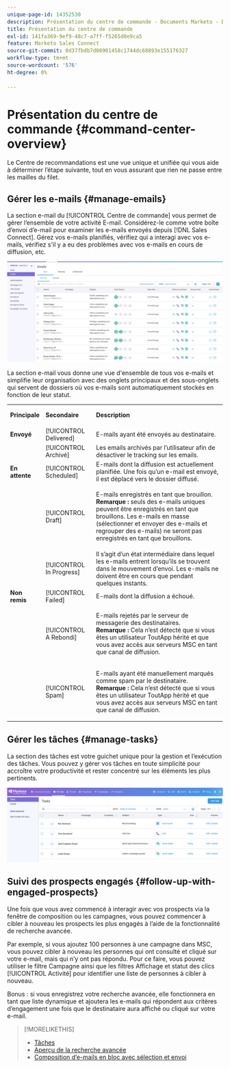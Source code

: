 ```yaml
---
unique-page-id: 14352530
description: Présentation du centre de commande - Documents Marketo - Documentation du produit
title: Présentation du centre de commande
exl-id: 141fa369-9ef9-48c7-a7ff-f5265d0e9ca5
feature: Marketo Sales Connect
source-git-commit: 0d37fbdb7d08901458c1744dc68893e155176327
workflow-type: tm+mt
source-wordcount: '576'
ht-degree: 0%

---
```


# Présentation du centre de commande {#command-center-overview}

Le Centre de recommandations est une vue unique et unifiée qui vous aide à déterminer l’étape suivante, tout en vous assurant que rien ne passe entre les mailles du filet.

## Gérer les e-mails {#manage-emails}

La section e-mail du [!UICONTROL Centre de commande] vous permet de gérer l’ensemble de votre activité E-mail. Considérez-le comme votre boîte d’envoi d’e-mail pour examiner les e-mails envoyés depuis [!DNL Sales Connect]. Gérez vos e-mails planifiés, vérifiez qui a interagi avec vos e-mails, vérifiez s&#39;il y a eu des problèmes avec vos e-mails en cours de diffusion, etc.

![](assets/command-center-overview-1.png)

La section e-mail vous donne une vue d&#39;ensemble de tous vos e-mails et simplifie leur organisation avec des onglets principaux et des sous-onglets qui servent de dossiers où vos e-mails sont automatiquement stockés en fonction de leur statut.

<table> 
 <colgroup> 
  <col> 
  <col> 
  <col> 
 </colgroup> 
 <tbody> 
  <tr> 
   <td title="Couleur d’arrière-plan : gris"><p title=""><strong><span>Principale</span> </strong></p></td> 
   <td title="Couleur d’arrière-plan : gris"><p title=""><strong><span>Secondaire</span> </strong></p></td> 
   <td title="Couleur d’arrière-plan : gris"><p title=""><strong><span>Description</span> </strong></p></td> 
  </tr> 
  <tr> 
   <td title="Couleur d’arrière-plan : bleu"><strong title="">Envoyé</strong></td> 
   <td title="Couleur d’arrière-plan : bleu">[!UICONTROL Delivered]</td> 
   <td title="Couleur d’arrière-plan : bleu">E-mails ayant été envoyés au destinataire.</td> 
  </tr> 
  <tr> 
   <td title="Couleur d’arrière-plan : bleu"><br></td> 
   <td title="Couleur d’arrière-plan : bleu">[!UICONTROL Archivé]</td> 
   <td title="Couleur d’arrière-plan : bleu">Les emails archivés par l’utilisateur afin de désactiver le tracking sur les emails.</td> 
  </tr> 
  <tr> 
   <td title="Couleur d’arrière-plan : gris"><strong title="">En attente</strong></td> 
   <td title="Couleur d’arrière-plan : gris">[!UICONTROL Scheduled]</td> 
   <td title="Couleur d’arrière-plan : gris">E-mails dont la diffusion est actuellement planifiée. Une fois qu’un e-mail est envoyé, il est déplacé vers le dossier diffusé.</td> 
  </tr> 
  <tr> 
   <td title="Couleur d’arrière-plan : gris"><br></td> 
   <td title="Couleur d’arrière-plan : gris">[!UICONTROL Draft]</td> 
   <td title="Couleur d’arrière-plan : gris"><p>E-mails enregistrés en tant que brouillon.<br><strong>Remarque :</strong> seuls des e-mails uniques peuvent être enregistrés en tant que brouillons. Les e-mails en masse (sélectionner et envoyer des e-mails et regrouper des e-mails) ne seront pas enregistrés en tant que brouillons.</p></td> 
  </tr> 
  <tr> 
   <td title="Couleur d’arrière-plan : gris"><br></td> 
   <td title="Couleur d’arrière-plan : gris">[!UICONTROL In Progress]</td> 
   <td title="Couleur d’arrière-plan : gris">Il s’agit d’un état intermédiaire dans lequel les e-mails entrent lorsqu’ils se trouvent dans le mouvement d’envoi. Les e-mails ne doivent être en cours que pendant quelques instants.</td> 
  </tr> 
  <tr> 
   <td title="Couleur d’arrière-plan : bleu"><strong title="">Non remis</strong></td> 
   <td title="Couleur d’arrière-plan : bleu">[!UICONTROL Failed]</td> 
   <td title="Couleur d’arrière-plan : bleu">E-mails dont la diffusion a échoué.</td> 
  </tr> 
  <tr> 
   <td title="Couleur d’arrière-plan : bleu"><br></td> 
   <td title="Couleur d’arrière-plan : bleu">[!UICONTROL A Rebondi]</td> 
   <td title="Couleur d’arrière-plan : bleu"><p>E-mails rejetés par le serveur de messagerie des destinataires. <br><strong>Remarque :</strong> Cela n’est détecté que si vous êtes un utilisateur ToutApp hérité et que vous avez accès aux serveurs MSC en tant que canal de diffusion.</p></td> 
  </tr> 
  <tr> 
   <td title="Couleur d’arrière-plan : bleu"><br></td> 
   <td title="Couleur d’arrière-plan : bleu">[!UICONTROL Spam]</td> 
   <td title="Couleur d’arrière-plan : bleu"><p>E-mails ayant été manuellement marqués comme spam par le destinataire.<br><strong>Remarque :</strong> Cela n’est détecté que si vous êtes un utilisateur ToutApp hérité et que vous avez accès aux serveurs MSC en tant que canal de diffusion.</p></td> 
  </tr> 
 </tbody> 
</table>

## Gérer les tâches {#manage-tasks}

La section des tâches est votre guichet unique pour la gestion et l’exécution des tâches. Vous pouvez y gérer vos tâches en toute simplicité pour accroître votre productivité et rester concentré sur les éléments les plus pertinents.

![](assets/command-center-overview-2.png)

## Suivi des prospects engagés {#follow-up-with-engaged-prospects}

Une fois que vous avez commencé à interagir avec vos prospects via la fenêtre de composition ou les campagnes, vous pouvez commencer à cibler à nouveau les prospects les plus engagés à l’aide de la fonctionnalité de recherche avancée.

Par exemple, si vous ajoutez 100 personnes à une campagne dans MSC, vous pouvez cibler à nouveau les personnes qui ont consulté et cliqué sur votre e-mail, mais qui n’y ont pas répondu. Pour ce faire, vous pouvez utiliser le filtre Campagne ainsi que les filtres Affichage et statut des clics [!UICONTROL Activité] pour identifier une liste de personnes à cibler à nouveau.

Bonus : si vous enregistrez votre recherche avancée, elle fonctionnera en tant que liste dynamique et ajoutera les e-mails qui répondent aux critères d’engagement une fois que le destinataire aura affiché ou cliqué sur votre e-mail.

>[!MORELIKETHIS]
>
>* [Tâches](/help/marketo/product-docs/marketo-sales-connect/tasks/syncing-sales-connect-tasks-with-salesforce-for-the-first-time.md)
>* [Aperçu de la recherche avancée](/help/marketo/product-docs/marketo-sales-connect/email/command-center/advanced-search-overview.md)
>* [Composition d’e-mails en bloc avec sélection et envoi](/help/marketo/product-docs/marketo-sales-connect/email/using-the-compose-window/composing-bulk-emails-with-select-and-send.md)
